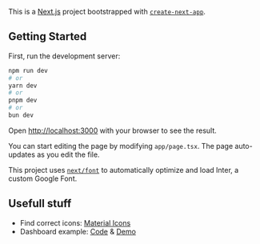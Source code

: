 This is a [Next.js](https://nextjs.org/) project bootstrapped with [`create-next-app`](https://github.com/vercel/next.js/tree/canary/packages/create-next-app).

## Getting Started

First, run the development server:

```bash
npm run dev
# or
yarn dev
# or
pnpm dev
# or
bun dev
```

Open [http://localhost:3000](http://localhost:3000) with your browser to see the result.

You can start editing the page by modifying `app/page.tsx`. The page auto-updates as you edit the file.

This project uses [`next/font`](https://nextjs.org/docs/basic-features/font-optimization) to automatically optimize and load Inter, a custom Google Font.

## Usefull stuff
- Find correct icons: [Material Icons](https://mui.com/material-ui/material-icons/?query=Info&theme=Outlined)
- Dashboard example: [Code](https://github.com/mui/material-ui/tree/v5.14.11/docs/data/material/getting-started/templates/dashboard) & [Demo](https://mui.com/material-ui/getting-started/templates/dashboard/)
